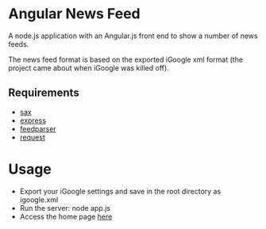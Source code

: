 #  Angular News Feed

A node.js application with an Angular.js front end to show a number of news feeds.

The news feed format is based on the exported iGoogle xml format (the project came about when iGoogle was killed off).

## Requirements

- [sax](https://github.com/isaacs/sax-js)
- [express](http://expressjs.com/)
- [feedparser](https://github.com/danmactough/node-feedparser)
- [request](https://github.com/mikeal/request)

# Usage

- Export your iGoogle settings and save in the root directory as igoogle.xml
- Run the server:
    node app.js
- Access the home page [here](http://localhost:3000)
